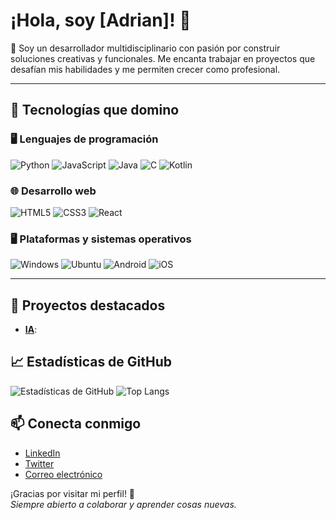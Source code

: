 # ¡Hola, soy [Adrian]! 👋

🎯 Soy un desarrollador multidisciplinario con pasión por construir soluciones creativas y funcionales. Me encanta trabajar en proyectos que desafían mis habilidades y me permiten crecer como profesional.

---

## 🧠 Tecnologías que domino

### 🖥️ Lenguajes de programación

![Python](https://img.shields.io/badge/Python-3776AB?style=flat&logo=python&logoColor=white)
![JavaScript](https://img.shields.io/badge/JavaScript-F7DF1E?style=flat&logo=javascript&logoColor=black)
![Java](https://img.shields.io/badge/Java-007396?style=flat&logo=java&logoColor=white)
![C](https://img.shields.io/badge/C-A8B9CC?style=flat&logo=c&logoColor=black)
![Kotlin](https://img.shields.io/badge/Kotlin-7F52FF?style=flat&logo=kotlin&logoColor=white)

### 🌐 Desarrollo web

![HTML5](https://img.shields.io/badge/HTML5-E34F26?style=flat&logo=html5&logoColor=white)
![CSS3](https://img.shields.io/badge/CSS3-1572B6?style=flat&logo=css3&logoColor=white)
![React](https://img.shields.io/badge/React-61DAFB?style=flat&logo=react&logoColor=black)

### 🖥️ Plataformas y sistemas operativos

![Windows](https://img.shields.io/badge/Windows-0078D6?style=flat&logo=windows&logoColor=white)
![Ubuntu](https://img.shields.io/badge/Ubuntu-E95420?style=flat&logo=ubuntu&logoColor=white)
![Android](https://img.shields.io/badge/Android-3DDC84?style=flat&logo=android&logoColor=white)
![iOS](https://img.shields.io/badge/iOS-000000?style=flat&logo=apple&logoColor=white)

---

## 🚀 Proyectos destacados

- **[IA](https://github.com/AdrianAlonso17/Radiant-AI.git)**:

## 📈 Estadísticas de GitHub

![Estadísticas de GitHub](https://github-readme-stats.vercel.app/api?username=AdrianAlonso17&show_icons=true&hide_title=true&count_private=true&hide=prs&theme=dark)
![Top Langs](https://github-readme-stats.vercel.app/api/top-langs/?username=AdrianAlonso17&layout=donut&theme=dark&height=30)

## 📫 Conecta conmigo

- [LinkedIn](enlace-a-tu-perfil-de-linkedin)
- [Twitter](enlace-a-tu-cuenta-de-twitter)
- [Correo electrónico](mailto:tu-email@example.com)
  
¡Gracias por visitar mi perfil! 🌟  
_Siempre abierto a colaborar y aprender cosas nuevas._
